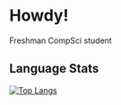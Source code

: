 # Howdy!
Freshman CompSci student

## Language Stats
[![Top Langs](https://github-readme-stats.vercel.app/api/top-langs/?username=Steelx86&include_orgs=true&count_private=true&include_all_commits=true&show_icons=true&theme=transparent)](https://github.com/anuraghazra/github-readme-stats)
